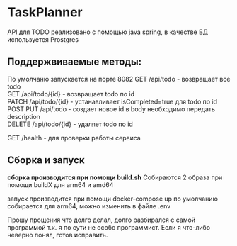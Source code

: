 # TaskPlanner
API для TODO реализовано с помощью java spring, в качестве БД используется Prostgres 

## Поддержвиваемые методы:
По умолчаню запускается на порте 8082
GET /api/todo - возвращает все todo<br>
GET /api/todo/{id} - возвращает todo по id<br>
PATCH /api/todo/{id} - устанавливает isCompleted=true для todo по id<br>
POST PUT /api/todo - создает новое id в body необходимо передать description<br>
DELETE /api/todo/{id} - удаляет todo по id<br>

GET /health - для проверки работы сервиса

## Сборка и запуск

__сборка производится при помощи build.sh__
Собираются 2 образа при помощи buildX для arm64 и amd64

запуск производится при помощи docker-compose up по умолчанию собирается для arm64, можно изменить в файле .env

Прошу прощения что долго делал, долго разбирался с самой программой т.к. я по сути не особо программист. Если я что-либо неверно понял, готов исправить.
